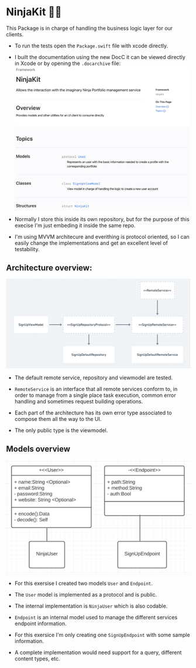 # NinjaKit 🥷🤖

This Package is in charge of handling the business logic layer for our clients.

- To run the tests open the `Package.swift` file with xcode directly.
- I built the documentation using the new DocC
it can be viewed directly in Xcode or by opening the `.docarchive` file:
![Documentation Sample](.readme/doc_sample.png)

- Normally I store this inside its own repository, but for the purpose of
this execise I'm just embeding it inside the same repo.

- I'm using MVVM architecure and everithing is protocol oriented, so I can easily change the implementations and get an excellent level of testability.

## Architecture overview:

![Simple Architecture Diagram](.readme/ninjakit_arch.png)

- The default remote service, repository and viewmodel are tested.

- `RemoteService` is an interface that all remote services conform to, in order to manage from a single place task execution, common error handling and sometimes request building operations.

- Each part of the architecture has its own error type associated to compose them all the way to the UI.

- The only public type is the viewmodel. 

## Models overview

![Models Diagram](.readme/ninjakit_models.png)

- For this exersise I created two models `User` and `Endpoint`.
- The `User` model is implemented as a protocol and is public.
- The internal implementation is `NinjaUser` which is also codable.
- `Endpoint` is an internal model used to manage the different services endpoint information.
- For this exersice I'm only creating one `SignUpEndpoint` with some sample information.

- A complete implementation would need support for a query, different content types, etc.